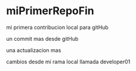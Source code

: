# miPrimerRepoFin

mi primera contribucion local para gitHub

un commit mas desde gitHub 

una actualizacion mas

cambios desde mi rama local llamada developer01